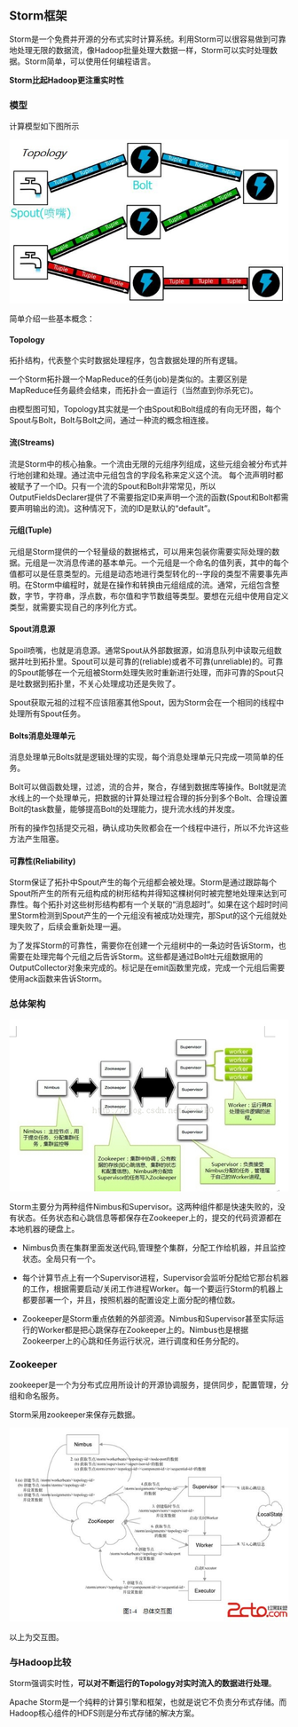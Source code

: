 ## Storm框架
Storm是一个免费并开源的分布式实时计算系统。利用Storm可以很容易做到可靠地处理无限的数据流，像Hadoop批量处理大数据一样，Storm可以实时处理数据。Storm简单，可以使用任何编程语言。

**Storm比起Hadoop更注重实时性**

### 模型

计算模型如下图所示

![](image/storm.jpg)

简单介绍一些基本概念：

#### Topology
拓扑结构，代表整个实时数据处理程序，包含数据处理的所有逻辑。

一个Storm拓扑跟一个MapReduce的任务(job)是类似的。主要区别是MapReduce任务最终会结束，而拓扑会一直运行（当然直到你杀死它)。

由模型图可知，Topology其实就是一个由Spout和Bolt组成的有向无环图，每个Spout与Bolt，Bolt与Bolt之间，通过一种流的概念相连接。

#### 流(Streams)
流是Storm中的核心抽象。一个流由无限的元组序列组成，这些元组会被分布式并行地创建和处理。通过流中元组包含的字段名称来定义这个流。
每个流声明时都被赋予了一个ID。只有一个流的Spout和Bolt非常常见，所以OutputFieldsDeclarer提供了不需要指定ID来声明一个流的函数(Spout和Bolt都需要声明输出的流)。这种情况下，流的ID是默认的“default”。

#### 元组(Tuple)
元组是Storm提供的一个轻量级的数据格式，可以用来包装你需要实际处理的数据。元组是一次消息传递的基本单元。一个元组是一个命名的值列表，其中的每个值都可以是任意类型的。元组是动态地进行类型转化的--字段的类型不需要事先声明。在Storm中编程时，就是在操作和转换由元组组成的流。通常，元组包含整数，字节，字符串，浮点数，布尔值和字节数组等类型。要想在元组中使用自定义类型，就需要实现自己的序列化方式。

#### Spout消息源
Spoil喷嘴，也就是消息源。通常Spout从外部数据源，如消息队列中读取元组数据并吐到拓扑里。Spout可以是可靠的(reliable)或者不可靠(unreliable)的。可靠的Spout能够在一个元组被Storm处理失败时重新进行处理，而非可靠的Spout只是吐数据到拓扑里，不关心处理成功还是失败了。

Spout获取元祖的过程不应该阻塞其他Spout，因为Storm会在一个相同的线程中处理所有Spout任务。

#### Bolts消息处理单元
消息处理单元Bolts就是逻辑处理的实现，每个消息处理单元只完成一项简单的任务。

Bolt可以做函数处理，过滤，流的合并，聚合，存储到数据库等操作。Bolt就是流水线上的一个处理单元，把数据的计算处理过程合理的拆分到多个Bolt、合理设置Bolt的task数量，能够提高Bolt的处理能力，提升流水线的并发度。

所有的操作包括提交元祖，确认成功失败都会在一个线程中进行，所以不允许这些方法产生阻塞。

#### 可靠性(Reliability)
Storm保证了拓扑中Spout产生的每个元组都会被处理。Storm是通过跟踪每个Spout所产生的所有元组构成的树形结构并得知这棵树何时被完整地处理来达到可靠性。每个拓扑对这些树形结构都有一个关联的“消息超时”。如果在这个超时时间里Storm检测到Spout产生的一个元组没有被成功处理完，那Sput的这个元组就处理失败了，后续会重新处理一遍。

为了发挥Storm的可靠性，需要你在创建一个元组树中的一条边时告诉Storm，也需要在处理完每个元组之后告诉Storm。这些都是通过Bolt吐元组数据用的OutputCollector对象来完成的。标记是在emit函数里完成，完成一个元组后需要使用ack函数来告诉Storm。


### 总体架构
![](image/storm1.jpg)

Storm主要分为两种组件Nimbus和Supervisor。这两种组件都是快速失败的，没有状态。任务状态和心跳信息等都保存在Zookeeper上的，提交的代码资源都在本地机器的硬盘上。

 - Nimbus负责在集群里面发送代码,管理整个集群，分配工作给机器，并且监控状态。全局只有一个。

 - 每个计算节点上有一个Supervisor进程，Supervisor会监听分配给它那台机器的工作，根据需要启动/关闭工作进程Worker。每一个要运行Storm的机器上都要部署一个，并且，按照机器的配置设定上面分配的槽位数。

 - Zookeeper是Storm重点依赖的外部资源。Nimbus和Supervisor甚至实际运行的Worker都是把心跳保存在Zookeeper上的。Nimbus也是根据Zookeerper上的心跳和任务运行状况，进行调度和任务分配的。

### Zookeeper
zookeeper是一个为分布式应用所设计的开源协调服务，提供同步，配置管理，分组和命名服务。

Storm采用zookeeper来保存元数据。


![](image/storm2.jpg)

以上为交互图。


### 与Hadoop比较
Storm强调实时性，**可以对不断运行的Topology对实时流入的数据进行处理**。

Apache Storm是一个纯粹的计算引擎和框架，也就是说它不负责分布式存储。而Hadoop核心组件的HDFS则是分布式存储的解决方案。
